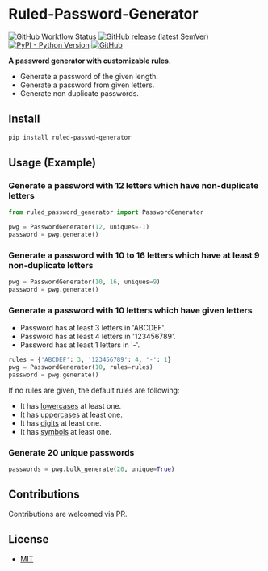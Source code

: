 # Ruled-Password-Generator

[![GitHub Workflow Status](https://img.shields.io/github/workflow/status/hkcomori/ruled-password-generator/deploy)](https://github.com/hkcomori/ruled-password-generator/actions/workflows/deploy.yml)
[![GitHub release (latest SemVer)](https://img.shields.io/github/v/release/hkcomori/ruled-password-generator?label=version)](https://pypi.org/ruled-password-generator/)
[![PyPI - Python Version](https://img.shields.io/pypi/pyversions/ruled-password-generator)](https://pypi.org/ruled-password-generator/)
[![GitHub](https://img.shields.io/github/license/hkcomori/ruled-password-generator)](https://github.com/hkcomori/ruled-password-generator/blob/main/LICENSE)

**A password generator with customizable rules.**

* Generate a password of the given length.
* Generate a password from given letters.
* Generate non duplicate passwords.

## Install

``` bash
pip install ruled-passwd-generator
```

## Usage (Example)

### Generate a password with 12 letters which have non-duplicate letters

``` python
from ruled_password_generator import PasswordGenerator

pwg = PasswordGenerator(12, uniques=-1)
password = pwg.generate()
```

### Generate a password with 10 to 16 letters which have at least 9 non-duplicate letters

``` python
pwg = PasswordGenerator(10, 16, uniques=9)
password = pwg.generate()
```

### Generate a password with 10 letters which have given letters

* Password has at least 3 letters in 'ABCDEF'.
* Password has at least 4 letters in '123456789'.
* Password has at least 1 letters in '-'.

``` python
rules = {'ABCDEF': 3, '123456789': 4, '-': 1}
pwg = PasswordGenerator(10, rules=rules)
password = pwg.generate()
```

If no rules are given, the default rules are following:
* It has [lowercases](https://docs.python.org/ja/3/library/string.html#string.ascii_lowercase) at least one.
* It has [uppercases](https://docs.python.org/ja/3/library/string.html#string.ascii_uppercase) at least one.
* It has [digits](https://docs.python.org/ja/3/library/string.html#string.digits) at least one.
* It has [symbols](https://docs.python.org/ja/3/library/string.html#string.punctuation) at least one.

### Generate 20 unique passwords

``` python
passwords = pwg.bulk_generate(20, unique=True)
```

## Contributions
Contributions are welcomed via PR.

## License
 * [MIT](LICENSE)
